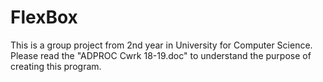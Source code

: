 # FlexBox
This is a group project from 2nd year in University for Computer Science. Please read the "ADPROC Cwrk 18-19.doc" to understand the purpose of creating this program.
